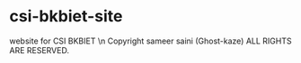 # csi-bkbiet-site
website for CSI BKBIET \n
Copyright sameer saini (Ghost-kaze) ALL RIGHTS ARE RESERVED.
